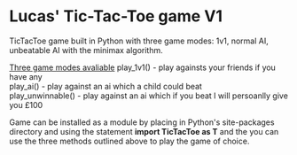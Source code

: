 # Lucas' Tic-Tac-Toe game V1
TicTacToe game built in Python with three game modes: 1v1, normal AI, unbeatable AI with the minimax algorithm.

<ins>Three game modes avaliable</ins>
play_1v1() - play againsts your friends if you have any
<br>
play_ai() - play against an ai which a child could beat
<br>
play_unwinnable() - play against an ai which if you beat I will persoanlly give you £100
<br>

Game can be installed as a module by placing in Python's site-packages directory and using the statement **import TicTacToe as T** and the you can use the three methods outlined above to play the game of choice.
